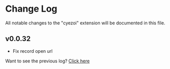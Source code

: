 # Change Log

All notable changes to the "cyezoi" extension will be documented in this file.

## v0.0.32

- Fix record open url

Want to see the previous log? [Click here](https://github.com/CYEZOI/cyezoi-helper/commits/main/CHANGELOG.md)
